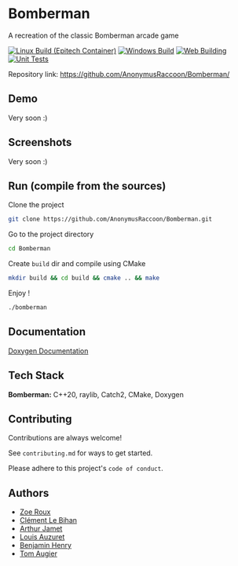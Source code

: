 # Bomberman

A recreation of the classic Bomberman arcade game

[![Linux Build (Epitech Container)](https://github.com/AnonymusRaccoon/Bomberman/actions/workflows/build_linux.yml/badge.svg)](https://github.com/AnonymusRaccoon/Bomberman/actions/workflows/build_linux.yml)
[![Windows Build](https://github.com/AnonymusRaccoon/Bomberman/actions/workflows/build_windows.yml/badge.svg)](https://github.com/AnonymusRaccoon/Bomberman/actions/workflows/build_windows.yml)
[![Web Building](https://github.com/AnonymusRaccoon/Bomberman/actions/workflows/webassembly.yml/badge.svg)](https://github.com/AnonymusRaccoon/Bomberman/actions/workflows/webassembly.yml)
[![Unit Tests](https://github.com/AnonymusRaccoon/Bomberman/actions/workflows/test.yml/badge.svg)](https://github.com/AnonymusRaccoon/Bomberman/actions/workflows/test.yml)

Repository link: https://github.com/AnonymusRaccoon/Bomberman/

## Demo

Very soon :)


## Screenshots

Very soon :)


## Run (compile from the sources)

Clone the project

```bash
git clone https://github.com/AnonymusRaccoon/Bomberman.git
```

Go to the project directory

```bash
cd Bomberman
```

Create `build` dir and compile using CMake

```bash
mkdir build && cd build && cmake .. && make
```

Enjoy !

```bash
./bomberman
```


## Documentation

[Doxygen Documentation](https://anonymusraccoon.github.io/Bomberman/)


## Tech Stack

**Bomberman:** C++20, raylib, Catch2, CMake, Doxygen
## Contributing

Contributions are always welcome!

See `contributing.md` for ways to get started.

Please adhere to this project's `code of conduct`.


## Authors

- [Zoe Roux](https://github.com/AnonymusRaccoon "Anonymus Raccoon")
- [Clément Le Bihan](https://github.com/Octopus773 "Octopus")
- [Arthur Jamet](https://github.com/Arthi-chaud "Arthi-Chaud")
- [Louis Auzuret](https://github.com/GitBluub "Bluub")
- [Benjamin Henry](https://github.com/EternalRat "EternalRat")
- [Tom Augier](https://github.com/TrueBabyChaise "TrueBabyChaise")
